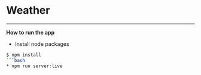 # Weather
---
**How to run the app**
* Install node packages
```bash
$ npm install
```bash
* npm run server:live
```